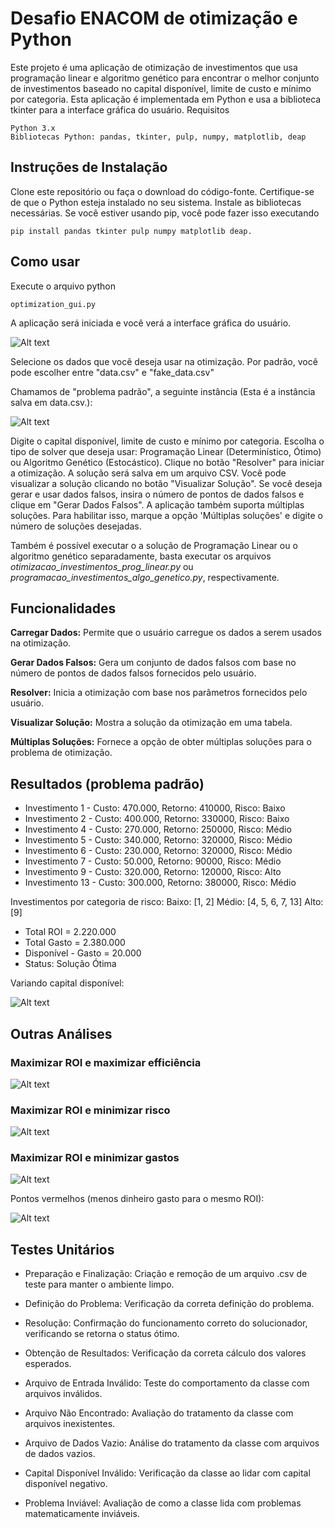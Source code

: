 # Desafio ENACOM de otimização e Python


Este projeto é uma aplicação de otimização de investimentos que usa programação linear e algoritmo genético para encontrar o melhor conjunto de investimentos baseado no capital disponível, limite de custo e mínimo por categoria. Esta aplicação é implementada em Python e usa a biblioteca tkinter para a interface gráfica do usuário.
Requisitos

    Python 3.x
    Bibliotecas Python: pandas, tkinter, pulp, numpy, matplotlib, deap


## Instruções de Instalação

Clone este repositório ou faça o download do código-fonte.
Certifique-se de que o Python esteja instalado no seu sistema.
Instale as bibliotecas necessárias. Se você estiver usando pip, você pode fazer isso executando

    pip install pandas tkinter pulp numpy matplotlib deap.

## Como usar

Execute o arquivo python 

    optimization_gui.py

A aplicação será iniciada e você verá a interface gráfica do usuário.

![Alt text](/images/image-5.png)

Selecione os dados que você deseja usar na otimização. Por padrão, você pode escolher entre "data.csv" e "fake_data.csv"

Chamamos de "problema padrão", a seguinte instância (Esta é a instância salva em data.csv.):

![Alt text](/images/enacom.png)

Digite o capital disponível, limite de custo e mínimo por categoria.
Escolha o tipo de solver que deseja usar: Programação Linear (Determinístico, Ótimo) ou Algoritmo Genético (Estocástico).
Clique no botão "Resolver" para iniciar a otimização. A solução será salva em um arquivo CSV.
Você pode visualizar a solução clicando no botão "Visualizar Solução".
Se você deseja gerar e usar dados falsos, insira o número de pontos de dados falsos e clique em "Gerar Dados Falsos".
A aplicação também suporta múltiplas soluções. Para habilitar isso, marque a opção 'Múltiplas soluções' e digite o número de soluções desejadas.

Também é possível executar o a solução de Programação Linear ou o algoritmo genético separadamente, basta executar os arquivos *otimizacao_investimentos_prog_linear.py* ou *programacao_investimentos_algo_genetico.py*, respectivamente.

## Funcionalidades

**Carregar Dados:** Permite que o usuário carregue os dados a serem usados na otimização.

**Gerar Dados Falsos:** Gera um conjunto de dados falsos com base no número de pontos de dados falsos fornecidos pelo usuário.

**Resolver:** Inicia a otimização com base nos parâmetros fornecidos pelo usuário.

**Visualizar Solução:** Mostra a solução da otimização em uma tabela.

**Múltiplas Soluções:** Fornece a opção de obter múltiplas soluções para o problema de otimização.

## Resultados (problema padrão)

- Investimento 1  - Custo: 470.000, Retorno: 410000, Risco: Baixo
- Investimento 2  - Custo: 400.000, Retorno: 330000, Risco: Baixo
- Investimento 4  - Custo: 270.000, Retorno: 250000, Risco: Médio
- Investimento 5  - Custo: 340.000, Retorno: 320000, Risco: Médio
- Investimento 6  - Custo: 230.000, Retorno: 320000, Risco: Médio
- Investimento 7  - Custo: 50.000, Retorno: 90000, Risco: Médio
- Investimento 9  - Custo: 320.000, Retorno: 120000, Risco: Alto
- Investimento 13  - Custo: 300.000, Retorno: 380000, Risco: Médio

Investimentos por categoria de risco:
Baixo: [1, 2]
Médio: [4, 5, 6, 7, 13]
Alto: [9]

- Total ROI = 2.220.000
- Total Gasto = 2.380.000
- Disponível  - Gasto = 20.000
- Status: Solução Ótima

Variando capital disponível:

![Alt text](/images/image.png)

## Outras Análises

### Maximizar ROI e maximizar efficiência

![Alt text](/images/image-1.png)

### Maximizar ROI e minimizar risco

![Alt text](/images/image-2.png)

### Maximizar ROI e minimizar gastos

![Alt text](/images/image-3.png)

Pontos vermelhos (menos dinheiro gasto para o mesmo ROI):

![Alt text](/images/image-4.png)

## Testes Unitários

- Preparação e Finalização: Criação e remoção de um arquivo .csv de teste para manter o ambiente limpo.

- Definição do Problema: Verificação da correta definição do problema.

- Resolução: Confirmação do funcionamento correto do solucionador, verificando se retorna o status ótimo.

- Obtenção de Resultados: Verificação da correta cálculo dos valores esperados.

- Arquivo de Entrada Inválido: Teste do comportamento da classe com arquivos inválidos.

- Arquivo Não Encontrado: Avaliação do tratamento da classe com arquivos inexistentes.

- Arquivo de Dados Vazio: Análise do tratamento da classe com arquivos de dados vazios.

- Capital Disponível Inválido: Verificação da classe ao lidar com capital disponível negativo.

- Problema Inviável: Avaliação de como a classe lida com problemas matematicamente inviáveis.
